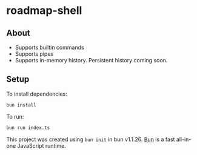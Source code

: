 # roadmap-shell

## About

- Supports builtin commands
- Supports pipes
- Supports in-memory history. Persistent history coming soon.

## Setup

To install dependencies:

```bash
bun install
```

To run:

```bash
bun run index.ts
```

This project was created using `bun init` in bun v1.1.26. [Bun](https://bun.sh) is a fast all-in-one JavaScript runtime.
